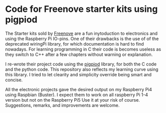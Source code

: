 # Code for Freenove starter kits using pigpiod

The Starter kits sold by [Freenove](https://freenove.com) are a fun inytoduction to electronics and using the Raspberry Pi IO-pins.
One of their drawbacks is the use of of the deprecated wiringPi library, for which documentation is hard to find nowadays.
For learning programming in C their code is becomes useless as they switch to C++ after a few chapters without warning or explanation.

I re-wrote their project code  using the [pigpiod](https://abyz.me.uk/rpi/pigpio/) library, for both the C code and the python code.
This repository also reflects my learning curve using this library. I tried to let clearity and simplicity override being smart and concise.

All the electronic projects gave the desired output on my Raspberry Pi4 using Raspbian (Buster).
I expect them to work on all raspberry Pi 1-4 version but not on the  Raspberry Pi5
Use it at your risk of course. Suggestions, remarks, and improvements are welcome.
